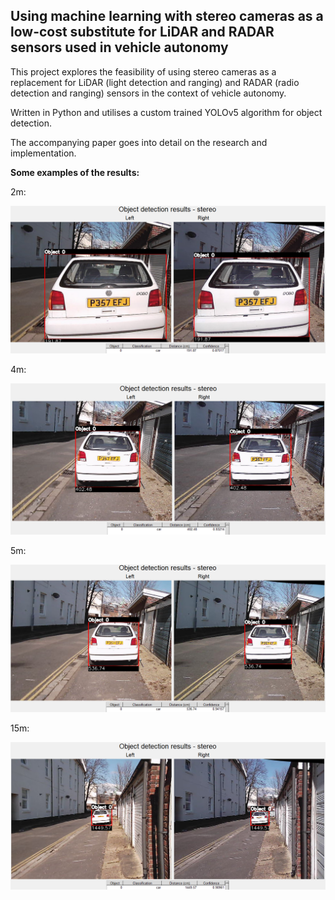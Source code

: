 ## Using machine learning with stereo cameras as a low-cost substitute for LiDAR and RADAR sensors used in vehicle autonomy

This project explores the feasibility of using stereo cameras as a replacement for LiDAR (light detection and ranging) and RADAR (radio detection and ranging) sensors in the context of vehicle autonomy.

Written in Python and utilises a custom trained YOLOv5 algorithm for object detection.

The accompanying paper goes into detail on the research and implementation.

**Some examples of the results:**

2m:

![Detection at 4m](/Example%20at%202m.png)

4m:

![Detection at 4m](/Example%20at%204m.png)

5m:

![Detection at 4m](/Example%20at%205m.png)

15m:

![Detection at 4m](/Example%20at%2015m.png)